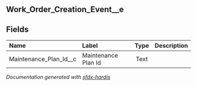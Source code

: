 ## Work_Order_Creation_Event__e

<!-- Object description -->

## Fields

| Name      | Label | Type | Description |
| :-------- | :---- | :--: | :---------- | 
| Maintenance_Plan_Id__c | Maintenance Plan Id | Text | <!-- --> |




_Documentation generated with [sfdx-hardis](https://sfdx-hardis.cloudity.com)_
